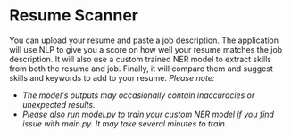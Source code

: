 # Resume Scanner
You can upload your resume and paste a job description. The application will use NLP to give you a score on how well your resume matches the job description. It will also use a custom trained NER model to extract skills from both the resume and job. Finally, it will compare them and suggest skills and keywords to add to your resume.
_Please note:_
- _The model's outputs may occasionally contain inaccuracies or unexpected results._
- _Please also run model.py to train your custom NER model if you find issue with main.py. It may take several minutes to train._
